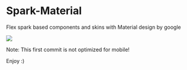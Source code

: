 # Spark-Material
Flex spark based components and skins with Material design by google

![](https://github.com/rui-cruz/Spark-Material/blob/master/FlexSparkMaterial/spark-material.gif)

Note: This first commit is not optimized for mobile!

Enjoy :)
